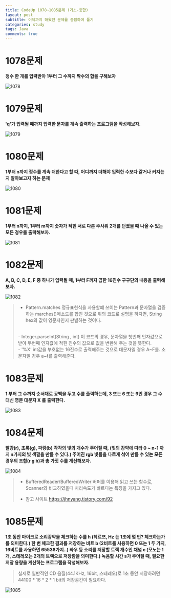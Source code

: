 ```yaml
---
title: CodeUp 1078~1085문제 (기초-종합)
layout: post
subtitle: 이제까지 해왔던 문제를 종합하여 풀기
categories: study
tags: Java
comments: true
---
```

# 1078문제

**정수 한 개를 입력받아 1부터 그 수까지 짝수의 합을 구해보자**

![1078](/assets/1078_zio9dp7pm.PNG)


# 1079문제

**'q'가 입력될 때까지 입력한 문자를 계속 출력하는 프로그램을 작성해보자.**


![1079](/assets/1079.PNG)


# 1080문제

**1부터 n까지 정수를 계속 더한다고 할 때,
어디까지 더해야 입력한 수보다 같거나 커지는지 알아보고자 하는 문제**

![1080](/assets/1080_7o82u4rrx.PNG)

# 1081문제

**1부터 n까지, 1부터 m까지 숫자가 적힌
서로 다른 주사위 2개를 던졌을 때 나올 수 있는 모든 경우를 출력해보자.**

![1081](/assets/1081.PNG)

# 1082문제

**A, B, C, D, E, F 중 하나가 입력될 때,
1부터 F까지 곱한 16진수 구구단의 내용을 출력해보자.**

![1082](/assets/1082.PNG)

> - Pattern.matches
> 정규표현식을 사용할떄 쓰이는 Pattern과 문자열을 검증하는 marches()메소드를 합친 것으로 위의 코드로 설명을 하자면, String hex의 값이 영문자인지 판별하는 것이다.
><br>
> - Integer.parseInt(String , int)
> 이 코드의 경우, 문자열을 첫번째 인자값으로 받아 두번째 인자값에 적힌 진수의 값으로 값을 변환해 주는 것을 뜻한다.
><br>
> - '%X'
> int값을 부호없는 16진수로 출력해주는 것으로 대문자일 경우 A~F를. 소문자일 경우 a~f를 출력해준다.

# 1083문제

**1 부터 그 수까지 순서대로 공백을 두고 수를 출력하는데,
3 또는 6 또는 9인 경우 그 수 대신 영문 대문자 X 를 출력한다.**

![1083](/assets/1083.PNG)

# 1084문제

**빨강(r), 초록(g), 파랑(b) 각각의 빛의 개수가 주어질 때,
(빛의 강약에 따라 0 ~ n-1 까지 n가지의 빛 색깔을 만들 수 있다.)
주어진 rgb 빛들을 다르게 섞어 만들 수 있는 모든 경우의 조합(r g b)과
총 가짓 수를 계산해보자.**

![1084](/assets/1084.PNG)

> - BufferedReader/BufferedWriter
> 버퍼를 이용해 읽고 쓰는 함수로, Scanner와 비교하였을때 처리속도가 빠르다는 특징을 가지고 있다.
>
> - 참고 사이트
>https://jhnyang.tistory.com/92



# 1085문제

**1초 동안 마이크로 소리강약을 체크하는 수를 h
(헤르쯔, Hz 는 1초에 몇 번? 체크하는가를 의미한다.)
한 번 체크한 결과를 저장하는 비트 b
(2비트를 사용하면 0 또는 1 두 가지, 16비트를 사용하면 65536가지..)
좌우 등 소리를 저장할 트랙 개수인 채널 c
(모노는 1개, 스테레오는 2개의 트랙으로 저장함을 의미한다.)
녹음할 시간 s가 주어질 때,
필요한 저장 용량을 계산하는 프로그램을 작성해보자.**

>실제로 일반적인 CD 음질(44.1KHz, 16bit, 스테레오)로 1초 동안 저장하려면
44100 * 16 * 2 * 1 bit의 저장공간이 필요하다.


![1085](/assets/1085.PNG)

